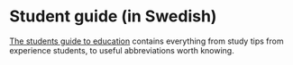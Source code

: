 # Student guide (in Swedish)

[The students guide to education](https://static.datasektionen.se/studier/studentguide.pdf) contains everything from study tips from experience students, to useful abbreviations worth knowing.

